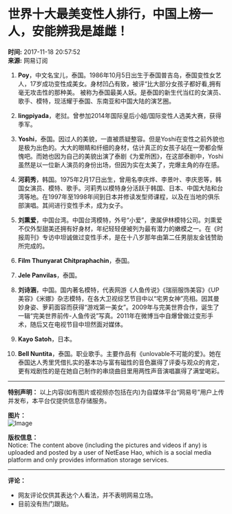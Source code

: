 # 世界十大最美变性人排行，中国上榜一人，安能辨我是雄雌！

**时间:** 2017-11-18 20:57:52  
**来源:** 网易订阅  

1. **Poy**，中文名宝儿，泰国。1986年10月5日出生于泰国普吉岛，泰国变性女艺人，17岁成功变性成美女。身材凹凸有致，被评“比大部分女孩子都好看,拥有毫无攻击性的那种美。 被称为泰国最美人妖。是泰国的新生代当红的女演员、歌手、模特，现活耀于泰国、东南亚和中国大陆的演艺圈。

2. **lingpiyada**，老挝。曾参加2014年国际皇后小姐/国际变性人选美大赛，获得季军。

3. **Yoshi**，泰国。因过人的美貌，一直被质疑整容。但是Yoshi在变性之前外貌也是极为出色的。大大的眼睛和纤细的身材，估计真正的女孩子站在一旁都会惭愧吧。而她也因为自己的美貌出演了泰剧《为爱所困》，在这部泰剧中，Yoshi虽然是以一位新人演员的身份出场，但因为实在太美了，完爆主角的存在感。

4. **河莉秀**，韩国。1975年2月17日出生，曾用名李庆烨、李景叶、李庆恩等，韩国女演员、模特、歌手。河莉秀以模特身分活跃于韩国、日本、中国大陆和台湾等地。在1997年至1998年间到日本并修读发型师课程，以及在当地的俱乐部演唱。其间进行变性手术，成为女子。

5. **刘熏爱**，中国台湾。中国台湾模特，外号“小爱”，隶属伊林模特公司。刘熏爱不仅外型甜美还拥有好身材，年纪轻轻便被列为最有潜力的嫩模之一。在《时报周刊》专访中坦诚做过变性手术，是在十八岁那年由第二任男朋友金钱赞助所完成的。

6. **Film Thunyarat Chitpraphachin**，泰国。

7. **Jele Panvilas**，泰国。

8. **刘诗涵**，中国。国内著名模特，代表网游《人鱼传说》《瑞丽服饰美容》《UP美容》《米娜》杂志模特，在各大卫视综艺节目中以“宅男女神”亮相。因其曼妙身姿、萝莉面容而获得“游戏第一美女”。2009年与完美世界合作，诞生了一辑“完美世界前传-人鱼传说”写真。2011年在微博当中自爆曾做过变形手术，随后又在电视节目中坦然面对媒体。

9. **Kayo Satoh**，日本。

10. **Bell Nuntita**，泰国。职业歌手。主要作品有《unlovable不可能的爱》。她在泰国达人秀里凭借扎实的基本功与富有磁性的音色赢得了评委与观众的肯定，更有戏剧性的是在她自己制作的串烧曲目里用两性声音演唱赢得了满堂喝彩。

---

**特别声明：** 以上内容(如有图片或视频亦包括在内)为自媒体平台“网易号”用户上传并发布，本平台仅提供信息存储服务。

**图片：**  
![Image](http://cms-bucket.ws.126.net/2019/07/25/818afe3efaea4e7bb9a1f3507d153e44.jpg)

**版权信息：**  
Notice: The content above (including the pictures and videos if any) is uploaded and posted by a user of NetEase Hao, which is a social media platform and only provides information storage services.

---

**评论：**
- 网友评论仅供其表达个人看法，并不表明网易立场。
- 目前没有热门跟贴。